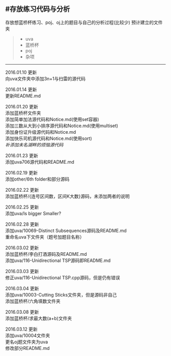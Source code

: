 #存放练习代码与分析
------
存放想蓝桥杯练习、poj、oj上的题目与自己的分析过程(比较少)
预计建立的文件夹
> * uva
> * 蓝桥杯
> * poj
> * 杂项

------
2016.01.10  更新<br>
  向uva文件夹中添加3n+1与扫雷的源代码<br>

2016.01.14  更新<br>
  更新README.md<br>

2016.01.20  更新<br>
  添加蓝桥杯文件夹<br>
  添加简单加法源代码和Notice.md(使用set容器)<br>
  添加三数从大到小排序源代码和Notice.md(使用multiset)<br>
  添加身份证升级源代码和Notice.md<br>
  添加快乐司机源代码和Notice.md(使用sort)<br>
  *补添加未名湖畔的烦恼源代码*<br>

2016.01.23  更新<br>
  添加uva706源代码和README.md<br>

2016.02.19  更新<br>
  添加other/6th folder和部分源码

2016.02.22  更新<br>
  添加蓝桥杯/{连号区间数，区间K大数}源码，未添加两者的说明

2016.02.25  更新<br>
  添加uva/Is bigger Smaller?

2016.02.28  更新<br>
  添加uva/10069-Distinct Subsequences源码及README.md<br>
  重命名uva下文件夹（题号加题目名称）

2016.03.02  更新<br>
  添加蓝桥杯/李白打酒源码及README.md<br>
  添加uva/116-Unidirectional TSP源码即README.md

2016.03.03  更新<br>
  修正uva/116-Unidirectional TSP.cpp源码，但是仍有错误

2016.03.04  更新<br>
  添加uva/10003-Cutting Sticks文件夹，但是源码非自己<br>
  添加蓝桥杯/六角填数文件夹

2016.03.08  更新<br>
  添加蓝桥杯/求最大数(a+b)文件夹

2016.03.12  更新<br>
  添加uva/10004文件夹<br>
  更名oj题文件夹为uva<br>
  修改部分README.md
